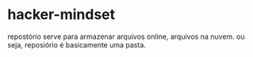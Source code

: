 # hacker-mindset
repostório serve para armazenar arquivos online, arquivos na nuvem.
ou seja, reposiório é basicamente uma pasta.

